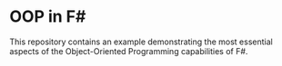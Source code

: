 # OOP in F#

This repository contains an example demonstrating the most
essential aspects of the Object-Oriented Programming capabilities of F#.
